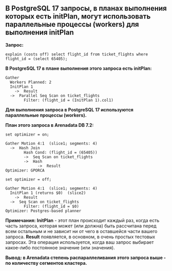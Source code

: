## В PostgreSQL 17 запросы, в планах выполнения которых есть initPlan, могут использовать параллельные процессы (workers) для выполнения initPlan ##
   
**Запрос:**
```
explain (costs off) select flight_id from ticket_flights where flight_id = (select 65405);
```

**В PostgreSQL 17 в плане выполнения этого запроса есть initPlan:**
```
Gather
  Workers Planned: 2
  InitPlan 1
    ->  Result
  ->  Parallel Seq Scan on ticket_flights
        Filter: (flight_id = (InitPlan 1).col1)
```
**Для выполнения запроса в PostgreSQL 17 используются параллельные процессы (workers).**
   
**План этого запроса в Arenadata DB 7.2:**
```
set optimizer = on;
```
```
Gather Motion 4:1  (slice1; segments: 4)
  ->  Hash Join
        Hash Cond: (flight_id = (65405))
        ->  Seq Scan on ticket_flights
        ->  Hash
              ->  Result
Optimizer: GPORCA
```
```
set optimizer = off;
```
```
Gather Motion 4:1  (slice1; segments: 4)
  InitPlan 1 (returns $0)  (slice2)
    ->  Result
  ->  Seq Scan on ticket_flights
        Filter: (flight_id = $0)
Optimizer: Postgres-based planner
```
**Примечания:**
**InitPlan** - этот план происходит каждый раз, когда есть часть запроса, которая может (или должна) быть рассчитана перед всем остальным и не зависит ни от чего в оставшейся части вашего запроса.
**Result** появляется, в основном, в очень простых тестовых запросах. Эта операция используется, когда ваш запрос выбирает какое-либо постоянное значение (или значения).
   
**Вывод: в Arenadata степень распараллеливания этого запроса выше - по количеству сегментов кластера.**


